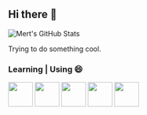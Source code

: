 ## Hi there 👋
![Mert's GitHub Stats](https://github-readme-stats.vercel.app/api?username=wangha43&show_icons=true)

<!--
**wangha43/wangha43** is a ✨ _special_ ✨ repository because its `README.md` (this file) appears on your GitHub profile.

Here are some ideas to get you started:

- 🔭 I’m currently working on ...
- 🌱 I’m currently learning ...
- 👯 I’m looking to collaborate on ...
- 🤔 I’m looking for help with ...
- 💬 Ask me about ...
- 📫 How to reach me: ...
- 😄 Pronouns: ...
- ⚡ Fun fact: ...
-->
Trying to do something cool.
### Learning | Using 😄
<code><a href="https://www.cplusplus.com/" target="_blank"><img height="50" src="https://upload.wikimedia.org/wikipedia/commons/1/18/ISO_C%2B%2B_Logo.svg"></a></code>
<code><a href="https://www.github.com/" target="_blank"><img height="50" src="https://upload.wikimedia.org/wikipedia/commons/1/18/C_Programming_Language.svg"></a></code>
<code><a href="https://www.github.com/" target="_blank"><img height="50" src="https://www.vectorlogo.zone/logos/github/github-ar21.svg"></a></code>
<code><a href="https://code.visualstudio.com" target="_blank"><img height="50" src="https://www.vectorlogo.zone/logos/visualstudio_code/visualstudio_code-ar21.svg"></a></code> 
<code><a href="https://www.php.net/" target="_blank"><img height="50" src="https://www.vectorlogo.zone/logos/php/php-ar21.svg"></a></code>
